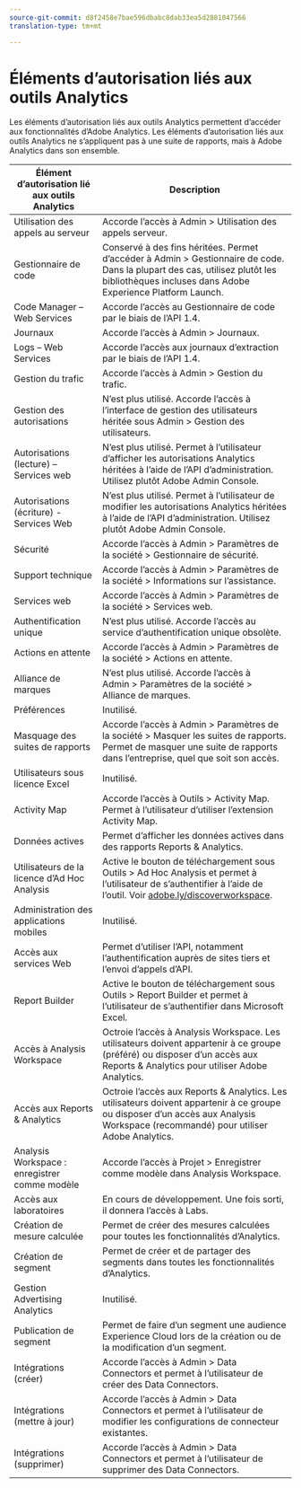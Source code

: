 ```yaml
---
source-git-commit: d8f2458e7bae596dbabc8dab33ea5d2881047566
translation-type: tm+mt

---
```

# Éléments d’autorisation liés aux outils Analytics

Les éléments d’autorisation liés aux outils Analytics permettent d’accéder aux fonctionnalités d’Adobe Analytics. Les éléments d’autorisation liés aux outils Analytics ne s’appliquent pas à une suite de rapports, mais à Adobe Analytics dans son ensemble.

| Élément d’autorisation lié aux outils Analytics | Description |
|----|----|
| Utilisation des appels au serveur | Accorde l’accès à Admin > Utilisation des appels serveur. |
| Gestionnaire de code | Conservé à des fins héritées. Permet d’accéder à Admin > Gestionnaire de code. Dans la plupart des cas, utilisez plutôt les bibliothèques incluses dans Adobe Experience Platform Launch. |
| Code Manager – Web Services | Accorde l’accès au Gestionnaire de code par le biais de l’API 1.4. |
| Journaux | Accorde l’accès à Admin > Journaux. |
| Logs – Web Services | Accorde l’accès aux journaux d’extraction par le biais de l’API 1.4. |
| Gestion du trafic | Accorde l’accès à Admin > Gestion du trafic. |
| Gestion des autorisations | N’est plus utilisé. Accorde l’accès à l’interface de gestion des utilisateurs héritée sous Admin > Gestion des utilisateurs. |
| Autorisations (lecture) – Services web | N’est plus utilisé. Permet à l’utilisateur d’afficher les autorisations Analytics héritées à l’aide de l’API d’administration. Utilisez plutôt Adobe Admin Console. |
| Autorisations (écriture) - Services Web | N’est plus utilisé. Permet à l’utilisateur de modifier les autorisations Analytics héritées à l’aide de l’API d’administration. Utilisez plutôt Adobe Admin Console. |
| Sécurité | Accorde l’accès à Admin > Paramètres de la société > Gestionnaire de sécurité. |
| Support technique | Accorde l’accès à Admin > Paramètres de la société > Informations sur l’assistance. |
| Services web | Accorde l’accès à Admin > Paramètres de la société > Services web. |
| Authentification unique | N’est plus utilisé. Accorde l’accès au service d’authentification unique obsolète. |
| Actions en attente | Accorde l’accès à Admin > Paramètres de la société > Actions en attente. |
| Alliance de marques | N’est plus utilisé. Accorde l’accès à Admin > Paramètres de la société > Alliance de marques. |
| Préférences | Inutilisé. |
| Masquage des suites de rapports | Accorde l’accès à Admin > Paramètres de la société > Masquer les suites de rapports. Permet de masquer une suite de rapports dans l’entreprise, quel que soit son accès. |
| Utilisateurs sous licence Excel | Inutilisé. |
| Activity Map | Accorde l’accès à Outils > Activity Map. Permet à l’utilisateur d’utiliser l’extension Activity Map. |
| Données actives | Permet d’afficher les données actives dans des rapports Reports &amp; Analytics. |
| Utilisateurs de la licence d’Ad Hoc Analysis | Active le bouton de téléchargement sous Outils > Ad Hoc Analysis et permet à l’utilisateur de s’authentifier à l’aide de l’outil. Voir [adobe.ly/discoverworkspace](https://adobe.ly/discoverworkspace). |
| Administration des applications mobiles | Inutilisé. |
| Accès aux services Web | Permet d’utiliser l’API, notamment l’authentification auprès de sites tiers et l’envoi d’appels d’API. |
| Report Builder | Active le bouton de téléchargement sous Outils > Report Builder et permet à l’utilisateur de s’authentifier dans Microsoft Excel. |
| Accès à Analysis Workspace | Octroie l’accès à Analysis Workspace. Les utilisateurs doivent appartenir à ce groupe (préféré) ou disposer d’un accès aux Reports &amp; Analytics pour utiliser Adobe Analytics. |
| Accès aux Reports &amp; Analytics | Octroie l’accès aux Reports &amp; Analytics. Les utilisateurs doivent appartenir à ce groupe ou disposer d’un accès aux Analysis Workspace (recommandé) pour utiliser Adobe Analytics. |
| Analysis Workspace : enregistrer comme modèle | Accorde l’accès à Projet > Enregistrer comme modèle dans Analysis Workspace. |
| Accès aux laboratoires | En cours de développement. Une fois sorti, il donnera l’accès à Labs. |
| Création de mesure calculée | Permet de créer des mesures calculées pour toutes les fonctionnalités d’Analytics. |
| Création de segment | Permet de créer et de partager des segments dans toutes les fonctionnalités d’Analytics. |
| Gestion Advertising Analytics | Inutilisé. |
| Publication de segment | Permet de faire d’un segment une audience Experience Cloud lors de la création ou de la modification d’un segment. |
| Intégrations (créer) | Accorde l’accès à Admin > Data Connectors et permet à l’utilisateur de créer des Data Connectors. |
| Intégrations (mettre à jour) | Accorde l’accès à Admin > Data Connectors et permet à l’utilisateur de modifier les configurations de connecteur existantes. |
| Intégrations (supprimer) | Accorde l’accès à Admin > Data Connectors et permet à l’utilisateur de supprimer des Data Connectors. |
